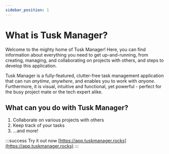 ```yaml
---
sidebar_position: 1
---
```


# What is Tusk Manager?

Welcome to the mighty home of Tusk Manager! Here, you can find information about everything you need to get up-and-running, from creating, managing, and collaborating on projects with others, and steps to develop this application.

Tusk Manager is a fully-featured, clutter-free task management application that can run *anytime*, *anywhere*, and enables you to work with *anyone*. Furthermore, it is visual, intuitive and functional, yet powerful - perfect for the busy project mate or the tech expert alike.

## What can you do with Tusk Manager?

1. Collaborate on various projects with others
2. Keep track of your tasks
3. ...and more!

:::success Try it out now
[https://app.tuskmanager.rocks](https://app.tuskmanager.rocks)
:::
